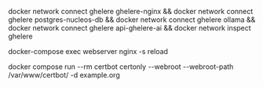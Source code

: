 docker network connect ghelere ghelere-nginx && docker network connect ghelere postgres-nucleos-db && docker network connect ghelere ollama && docker network connect ghelere api-ghelere-ai && docker network inspect ghelere

docker-compose exec webserver nginx -s reload

docker compose run --rm  certbot certonly --webroot --webroot-path /var/www/certbot/ -d example.org

